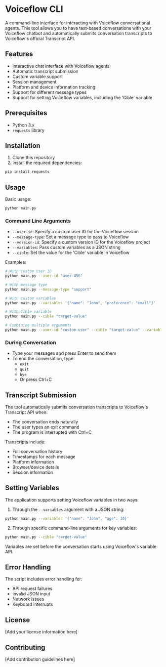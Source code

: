 # Voiceflow CLI

A command-line interface for interacting with Voiceflow conversational agents. This tool allows you to have text-based conversations with your Voiceflow chatbot and automatically submits conversation transcripts to Voiceflow's official Transcript API.

## Features

- Interactive chat interface with Voiceflow agents
- Automatic transcript submission
- Custom variable support
- Session management
- Platform and device information tracking
- Support for different message types
- Support for setting Voiceflow variables, including the 'Cible' variable

## Prerequisites

- Python 3.x
- `requests` library

## Installation

1. Clone this repository
2. Install the required dependencies:
```bash
pip install requests
```

## Usage

Basic usage:
```bash
python main.py
```

### Command Line Arguments

- `--user-id`: Specify a custom user ID for the Voiceflow session
- `--message-type`: Set a message type to pass to Voiceflow
- `--version-id`: Specify a custom version ID for the Voiceflow project
- `--variables`: Pass custom variables as a JSON string
- `--cible`: Set the value for the 'Cible' variable in Voiceflow

Examples:

```bash
# With custom user ID
python main.py --user-id "user-456"

# With message type
python main.py --message-type "support"

# With custom variables
python main.py --variables '{"name": "John", "preference": "email"}'

# With Cible variable
python main.py --cible "target-value"

# Combining multiple arguments
python main.py --user-id "custom-user" --cible "target-value" --variables '{"language": "french"}'
```

### During Conversation

- Type your messages and press Enter to send them
- To end the conversation, type:
  - `exit`
  - `quit`
  - `bye`
  - Or press Ctrl+C

## Transcript Submission

The tool automatically submits conversation transcripts to Voiceflow's Transcript API when:
- The conversation ends naturally
- The user types an exit command
- The program is interrupted with Ctrl+C

Transcripts include:
- Full conversation history
- Timestamps for each message
- Platform information
- Browser/device details
- Session information

## Setting Variables

The application supports setting Voiceflow variables in two ways:

1. Through the `--variables` argument with a JSON string:
```bash
python main.py --variables '{"name": "John", "age": 30}'
```

2. Through specific command-line arguments for key variables:
```bash
python main.py --cible "target-value"
```

Variables are set before the conversation starts using Voiceflow's variable API.

## Error Handling

The script includes error handling for:
- API request failures
- Invalid JSON input
- Network issues
- Keyboard interrupts

## License

[Add your license information here]

## Contributing

[Add contribution guidelines here] 